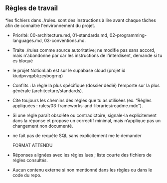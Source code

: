 ## Règles de travail

*les fichiers dans ./rules. sont des instructions à lire avant chaque tâches afin de connaitre l'environnement du projet. 
* Priorité: 00-architecture.md, 01-standards.md, 02-programming-languages.md, 03-conventions.md.
* Traite ./rules comme source autoritative; ne modifie pas sans accord, mais n'abandonne par car les instructions de l'interdisent, demande si tu es bloqué
* le projet NotionLab est sur le supabase cloud (projet id kiudpvvqpbkzeybogrnq)
* Conflits : la règle la plus spécifique (dossier dédié) l’emporte sur la plus générale (architecture/standards).
* Cite toujours les chemins des règles que tu as utilisées (ex. “Règles appliquées : rules/03-frameworks-and-libraries/readme.mdc”).
* Si une règle paraît obsolète ou contradictoire, signale-la explicitement dans la réponse et propose un correctif minimal, mais n’applique pas un changement non documenté.
* ne fait pas de requête SQL sans explicitement me le demander
  
  FORMAT ATTENDU
* Réponses alignées avec les règles lues ; liste courte des fichiers de règles consultés.
* Aucun contenu externe si non mentionné dans les règles ou dans le code du repo.